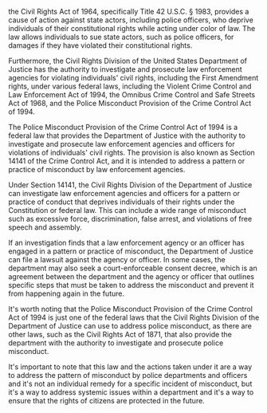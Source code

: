 the Civil Rights Act of 1964, specifically Title 42 U.S.C. § 1983, provides a cause of action against state actors, including police officers, who deprive individuals of their constitutional rights while acting under color of law. The law allows individuals to sue state actors, such as police officers, for damages if they have violated their constitutional rights.

Furthermore, the Civil Rights Division of the United States Department of Justice has the authority to investigate and prosecute law enforcement agencies for violating individuals' civil rights, including the First Amendment rights, under various federal laws, including the Violent Crime Control and Law Enforcement Act of 1994, the Omnibus Crime Control and Safe Streets Act of 1968, and the Police Misconduct Provision of the Crime Control Act of 1994.

The Police Misconduct Provision of the Crime Control Act of 1994 is a federal law that provides the Department of Justice with the authority to investigate and prosecute law enforcement agencies and officers for violations of individuals' civil rights. The provision is also known as Section 14141 of the Crime Control Act, and it is intended to address a pattern or practice of misconduct by law enforcement agencies.

Under Section 14141, the Civil Rights Division of the Department of Justice can investigate law enforcement agencies and officers for a pattern or practice of conduct that deprives individuals of their rights under the Constitution or federal law. This can include a wide range of misconduct such as excessive force, discrimination, false arrest, and violations of free speech and assembly.

If an investigation finds that a law enforcement agency or an officer has engaged in a pattern or practice of misconduct, the Department of Justice can file a lawsuit against the agency or officer. In some cases, the department may also seek a court-enforceable consent decree, which is an agreement between the department and the agency or officer that outlines specific steps that must be taken to address the misconduct and prevent it from happening again in the future.

It's worth noting that the Police Misconduct Provision of the Crime Control Act of 1994 is just one of the federal laws that the Civil Rights Division of the Department of Justice can use to address police misconduct, as there are other laws, such as the Civil Rights Act of 1871, that also provide the department with the authority to investigate and prosecute police misconduct.

It's important to note that this law and the actions taken under it are a way to address the pattern of misconduct by police departments and officers and it's not an individual remedy for a specific incident of misconduct, but it's a way to address systemic issues within a department and it's a way to ensure that the rights of citizens are protected in the future.